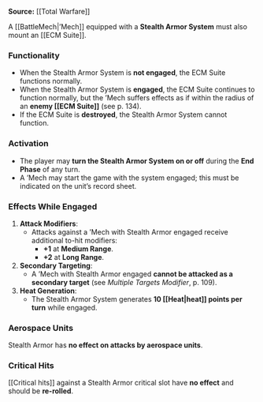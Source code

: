 **Source:** [[Total Warfare]]  

A [[BattleMech|’Mech]] equipped with a **Stealth Armor System** must also mount an [[ECM Suite]].  

### Functionality  
- When the Stealth Armor System is **not engaged**, the ECM Suite functions normally.  
- When the Stealth Armor System is **engaged**, the ECM Suite continues to function normally, but the ’Mech suffers effects as if within the radius of an **enemy [[ECM Suite]]** (see p. 134).  
- If the ECM Suite is **destroyed**, the Stealth Armor System cannot function.  

### Activation  
- The player may **turn the Stealth Armor System on or off** during the **End Phase** of any turn.  
- A ’Mech may start the game with the system engaged; this must be indicated on the unit’s record sheet.  

### Effects While Engaged  
1. **Attack Modifiers**:  
   - Attacks against a ’Mech with Stealth Armor engaged receive additional to-hit modifiers:  
     - **+1** at **Medium Range**.  
     - **+2** at **Long Range**.  
2. **Secondary Targeting**:  
   - A ’Mech with Stealth Armor engaged **cannot be attacked as a secondary target** (see *Multiple Targets Modifier*, p. 109).  
3. **Heat Generation**:  
   - The Stealth Armor System generates **10 [[Heat|heat]] points per turn** while engaged.  

### Aerospace Units  
Stealth Armor has **no effect on attacks by aerospace units**.  

### Critical Hits  
[[Critical hits]] against a Stealth Armor critical slot have **no effect** and should be **re-rolled**.  
